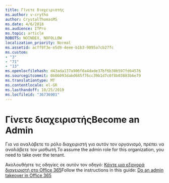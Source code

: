 ```yaml
---
title: Γίνετε διαχειριστής
ms.author: v-crytho
author: CrystalThomasMS
ms.date: 4/6/2018
ms.audience: ITPro
ms.topic: article
ROBOTS: NOINDEX, NOFOLLOW
localization_priority: Normal
ms.assetid: acff9f3e-e5d9-4eee-b1b3-9895a7cb27fc
ms.custom:
- "3"
- "71"
- "13"
ms.openlocfilehash: d43ada137a906f0a4dade37bf6b30b597fd64576
ms.sourcegitcommit: 0b06093dabd685f76cc39b1d7c0f8b03883b6e79
ms.translationtype: MT
ms.contentlocale: el-GR
ms.lasthandoff: 10/25/2019
ms.locfileid: "36736901"
---
```

# <a name="become-an-admin"></a><span data-ttu-id="5ac55-102">Γίνετε διαχειριστής</span><span class="sxs-lookup"><span data-stu-id="5ac55-102">Become an Admin</span></span>

<span data-ttu-id="5ac55-103">Για να αναλάβετε το ρόλο διαχειριστή για αυτόν τον οργανισμό, πρέπει να αναλάβετε τον μισθωτή.</span><span class="sxs-lookup"><span data-stu-id="5ac55-103">To assume the admin role for this organization, you need to take over the tenant.</span></span>
  
<span data-ttu-id="5ac55-104">Ακολουθήστε τις οδηγίες σε αυτόν τον οδηγό: [Κάντε μια εξαγορά διαχειριστή στο Office 365](https://docs.microsoft.com/office365/admin/misc/become-the-admin)</span><span class="sxs-lookup"><span data-stu-id="5ac55-104">Follow the instructions in this guide: [Do an admin takeover in Office 365](https://docs.microsoft.com/office365/admin/misc/become-the-admin)</span></span>